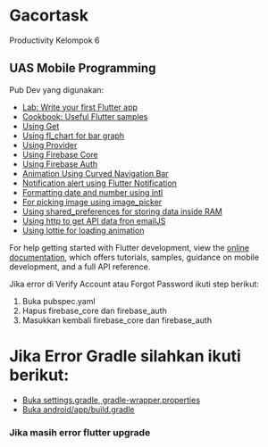 # Gacortask

Productivity Kelompok 6

## UAS Mobile Programming

Pub Dev yang digunakan:

- [Lab: Write your first Flutter app](https://docs.flutter.dev/get-started/codelab)
- [Cookbook: Useful Flutter samples](https://docs.flutter.dev/cookbook)
- [Using Get](https://pub.dev/packages/get)
- [Using fl_chart for bar graph](https://pub.dev/packages/fl_chart)
- [Using Provider](https://pub.dev/packages/provider)
- [Using Firebase Core](https://pub.dev/packages/firebase_core)
- [Using Firebase Auth](https://pub.dev/packages/firebase_auth)
- [Animation Using Curved Navigation Bar](https://pub.dev/packages/curved_navigation_bar)
- [Notification alert using Flutter Notification](https://pub.dev/packages/flutter_local_notification)
- [Formatting date and number using intl](https://pub.dev/packages/intl)
- [For picking image using image_picker](https://pub.dev/packages/image_picker)
- [Using shared_preferences for storing data inside RAM](https://pub.dev/packages/shared_preferences)
- [Using http to get API data fron emailJS](https://pub.dev/packages/http)
- [Using lottie for loading animation](https://pub.dev/packages/lottie)

For help getting started with Flutter development, view the
[online documentation](https://docs.flutter.dev/), which offers tutorials,
samples, guidance on mobile development, and a full API reference.

Jika error di Verify Account atau Forgot Password ikuti step berikut:

1. Buka pubspec.yaml
2. Hapus firebase_core dan firebase_auth
3. Masukkan kembali firebase_core dan firebase_auth

# Jika Error Gradle silahkan ikuti berikut:

- [Buka settings.gradle, gradle-wrapper.properties](https://github.com/flutter/flutter/issues/156307)
- [Buka android/app/build.gradle](https://github.com/flutter/flutter/issues/156304)

### Jika masih error flutter upgrade